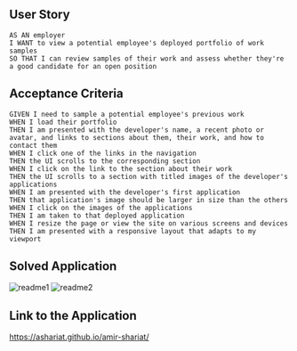 ## User Story
```
AS AN employer
I WANT to view a potential employee's deployed portfolio of work samples
SO THAT I can review samples of their work and assess whether they're a good candidate for an open position
```

## Acceptance Criteria
```
GIVEN I need to sample a potential employee's previous work
WHEN I load their portfolio
THEN I am presented with the developer's name, a recent photo or avatar, and links to sections about them, their work, and how to contact them
WHEN I click one of the links in the navigation
THEN the UI scrolls to the corresponding section
WHEN I click on the link to the section about their work
THEN the UI scrolls to a section with titled images of the developer's applications
WHEN I am presented with the developer's first application
THEN that application's image should be larger in size than the others
WHEN I click on the images of the applications
THEN I am taken to that deployed application
WHEN I resize the page or view the site on various screens and devices
THEN I am presented with a responsive layout that adapts to my viewport
```

## Solved Application
![readme1](https://user-images.githubusercontent.com/88262115/147428942-beec921d-2489-4f29-9d8d-4f84697f0840.jpg)
![readme2](https://user-images.githubusercontent.com/88262115/147428948-9a035015-7f37-43ce-b621-29149afcd2fb.jpg)

## Link to the Application
https://ashariat.github.io/amir-shariat/
